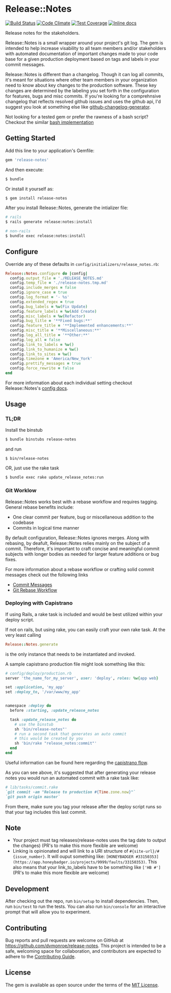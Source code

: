 # Release::Notes

[![Build Status](https://travis-ci.org/dvmonroe/release-notes.svg?branch=master)](https://travis-ci.org/dvmonroe/release-notes)
[![Code Climate](https://codeclimate.com/github/dvmonroe/release-notes/badges/gpa.svg)](https://codeclimate.com/github/dvmonroe/release-notes)
[![Test Coverage](https://codeclimate.com/github/dvmonroe/release-notes/badges/coverage.svg)](https://codeclimate.com/github/dvmonroe/release-notes/coverage)
[![Inline docs](http://inch-ci.org/github/dvmonroe/release-notes.svg?branch=master)](http://inch-ci.org/github/dvmonroe/release-notes)

Release notes for the stakeholders.

Release::Notes is a small wrapper around your project's git log. The gem is
intended to help increase visability to all team members and/or stakeholders with
automated documentation of important changes made to your code base for a given production
deployment based on tags and labels in your commit messages.

Release::Notes is different than a changelog. Though it can log all commits, it's
meant for situations where other team members in your organization need to know about key changes
to the production software. These key changes are determined by the labeling you set forth
in the configuration for features, bugs and misc commits.
If you're looking for a comprehnsive changelog that reflects resolved github issues and uses the
github api, I'd  suggest you look at something else like
[github-changelog-generator](https://github.com/skywinder/github-changelog-generator).

Not looking for a tested gem or prefer the rawness of a bash script? Checkout the similar
[bash implementation](https://gist.github.com/dvmonroe/300226a1ed4435fb38d72e72e1bbc5a0)

## Getting Started

Add this line to your application's Gemfile:

```ruby
gem 'release-notes'
```

And then execute:

```sh
$ bundle
```

Or install it yourself as:

```sh
$ gem install release-notes
```

After you install Release::Notes, generate the intializer file:

```sh
# rails
$ rails generate release:notes:install

# non-rails
$ bundle exec release:notes:install
```

## Configure

Override any of these defaults in `config/initializers/release_notes.rb`:

```ruby
Release::Notes.configure do |config|
  config.output_file = './RELEASE_NOTES.md'
  config.temp_file = './release-notes.tmp.md'
  config.include_merges = false
  config.ignore_case = true
  config.log_format = '- %s'
  config.extended_regex = true
  config.bug_labels = %w(Fix Update)
  config.feature_labels = %w(Add Create)
  config.misc_labels = %w(Refactor)
  config.bug_title = '**Fixed bugs:**'
  config.feature_title = '**Implemented enhancements:**'
  config.misc_title = '**Miscellaneous:**'
  config.log_all_title = '**Other:**'
  config.log_all = false
  config.link_to_labels = %w()
  config.link_to_humanize = %w()
  config.link_to_sites = %w()
  config.timezone = 'America/New_York'
  config.prettify_messages = true
  config.force_rewrite = false
end
```

For more information about each individual setting checkout Release::Notes's
[config docs](http://www.rubydoc.info/github/dvmonroe/release-notes/master/Release/Notes/Configuration).

## Usage

### TL;DR

Install the binstub

```sh
$ bundle binstubs release-notes
```

and run

```sh
$ bin/release-notes
```

OR, just use the rake task

```sh
$ bundle exec rake update_release_notes:run
```

### Git Worklow

Release::Notes works best with a rebase workflow and requires tagging. General rebase benefits include:

- One clear commit per feature, bug or miscellaneous addition to the codebase
- Commits in logical time manner

By default configuration, Release::Notes ignores merges. Along with rebasing, by deafult,
Release::Notes relies mainly on the subject of a commit. Therefore, it's important to craft concise and
meaningful commit subjects with longer bodies as needed for larger feature additions or bug fixes.

For more information about a rebase workflow or crafting solid commit messages
check out the following links

- [Commit Messages](http://chris.beams.io/posts/git-commit/)
- [Git Rebase Workflow](https://git-scm.com/book/en/v2/Git-Branching-Rebasing)

### Deploying with Capistrano

If using Rails, a rake task is included and would be best utilized within your deploy script.

If not on rails, but using rake, you can easily craft your own rake task. At the very least calling

```ruby
Release::Notes.generate
```

is the only instance that needs to be instantiated and invoked.

A sample capistrano production file might look something like this:

```ruby
# config/deploy/production.rb
server 'the_name_for_my_server', user: 'deploy', roles: %w{app web}

set :application, 'my_app'
set :deploy_to, '/var/www/my_app'


namespace :deploy do
  before :starting, :update_release_notes

  task :update_release_notes do
    # use the binstub
    sh 'bin/release-notes"'
    # run a second task that generates an auto commit
    # this would be created by you
    sh 'bin/rake "release_notes:commit"'
  end
end
```

Useful information can be found here regarding the
[capistrano flow](http://capistranorb.com/documentation/getting-started/flow/).

As you can see above, it's suggested that after generating your release notes you would
run an automated commit with a rake task like:

```ruby
# lib/tasks/commit.rake
`git commit -am "Release to production #{Time.zone.now}"`
`git push origin master`
```

From there, make sure you tag your release after the deploy script runs so that your tag
includes this last commit.

## Note

- Your project must tag releases(release-notes uses the tag date to output the changes)
  (PR's to make this more flexible are welcome)
- Linking is opinionated and will link to a URI structure of `#{site-url}/#{issue_number}`. It
  will ouput something like: `[HONEYBADGER #33150353](https://app.honeybadger.io/projects/9999/faults/33150353)`.
  This also means that your link_to_labels have to be something like `['HB #']` (PR's to make this more flexible are welcome)

## Development

After checking out the repo, run `bin/setup` to install dependencies. Then, run `bin/test` to run the tests. You can also run `bin/console` for an interactive prompt that will allow you to experiment.

## Contributing

Bug reports and pull requests are welcome on GitHub at https://github.com/dvmonroe/release-notes. This project is intended to be a safe, welcoming space for collaboration, and contributors are expected to adhere to the [Contributing Guide](https://github.com/dvmonroe/release-notes/CONTRIBUTING.md).

## License

The gem is available as open source under the terms of the [MIT License](http://opensource.org/licenses/MIT).
